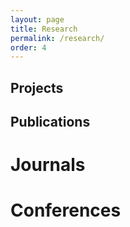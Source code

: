 ```yaml
---
layout: page
title: Research
permalink: /research/
order: 4
---
```


## Projects

## Publications

# Journals

# Conferences




